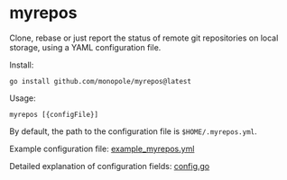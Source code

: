 # myrepos

Clone, rebase or just report the status of remote git
repositories on local storage, using a YAML configuration file.

Install:
```
go install github.com/monopole/myrepos@latest
```

Usage:
```
myrepos [{configFile}]
```

By default, the path to the configuration file is `$HOME/.myrepos.yml`.

Example configuration file: [example_myrepos.yml](example_myrepos.yml)

Detailed explanation of configuration fields: [config.go](internal/config/config.go)
